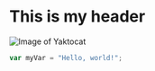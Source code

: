# This is my header

![Image of Yaktocat](https://octodex.github.com/images/yaktocat.png)

``` javascript
var myVar = "Hello, world!";
```
